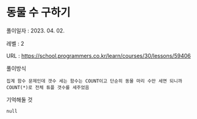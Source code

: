 # 동물 수 구하기
풀이일자 : 2023. 04. 02.  
    
레벨 : 2    

URL : https://school.programmers.co.kr/learn/courses/30/lessons/59406
    
풀이방식    

    집계 함수 문제인데 갯수 세는 함수는 COUNT이고 단순히 동물 마리 수만 세면 되니까
    COUNT(*)로 전체 튜플 갯수를 세주었음

기억해둘 것  
    
    null
